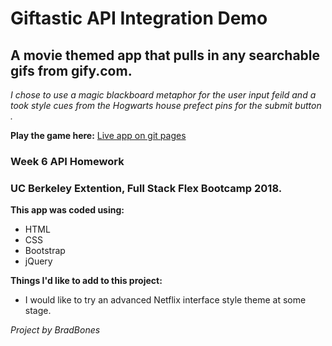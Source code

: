 # Giftastic API Integration Demo

## A movie themed app that pulls in any searchable gifs from gify.com.

*I chose to use a magic blackboard metaphor for the user input feild and a took style cues from the Hogwarts house prefect pins for the submit button .*

**Play the game here:**
[Live app on git pages](https://bradbones.github.io/giftastic/index.html)


### **Week 6 API Homework**
### UC Berkeley Extention, Full Stack Flex Bootcamp 2018.


**This app was coded using:**

* HTML
* CSS
* Bootstrap
* jQuery


**Things I'd like to add to this project:**

* I would like to try an advanced Netflix interface style theme at some stage.


*Project by BradBones*
